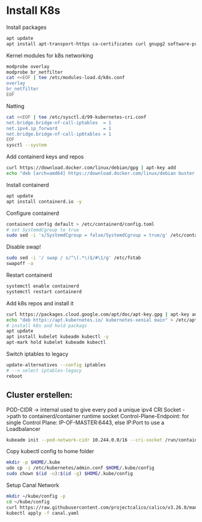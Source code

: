 # Install K8s

Install packages

```bash
apt update
apt install apt-transport-https ca-certificates curl gnupg2 software-properties-common -y
```

Kernel modules for k8s networking

```bash
modprobe overlay
modprobe br_netfilter
cat <<EOF | tee /etc/modules-load.d/k8s.conf
overlay
br_netfilter
EOF
```

Natting

```bash
cat <<EOF | tee /etc/sysctl.d/99-kubernetes-cri.conf
net.bridge.bridge-nf-call-iptables  = 1
net.ipv4.ip_forward                 = 1
net.bridge.bridge-nf-call-ip6tables = 1
EOF
sysctl --system
```

Add containerd keys and repos

```bash
curl https://download.docker.com/linux/debian/gpg | apt-key add
echo "deb [arch=amd64] https://download.docker.com/linux/debian buster stable" > /etc/apt/sources.list.d/docker.list
```

Install containerd

```bash
apt update
apt install containerd.io -y
```

Configure containerd

```bash
containerd config default > /etc/containerd/config.toml
# set SystemdCgroup to true
sudo sed -i 's/SystemdCgroup = false/SystemdCgroup = true/g' /etc/containerd/config.toml
```

Disable swap!

```bash
sudo sed -i '/ swap / s/^\(.*\)$/#\1/g' /etc/fstab
swapoff -a
```

Restart containerd

```bash
systemctl enable containerd
systemctl restart containerd
```

Add k8s repos and install it

```bash
curl https://packages.cloud.google.com/apt/doc/apt-key.gpg | apt-key add
echo "deb https://apt.kubernetes.io/ kubernetes-xenial main" > /etc/apt/sources.list.d/kubernetes.list
# install k8s and hold packags
apt update
apt install kubelet kubeadm kubectl -y
apt-mark hold kubelet kubeadm kubectl
```

Switch iptables to legacy

```bash
update-alternatives --config iptables
# --> select iptables-legacy
reboot
```

## Cluster erstellen:

POD-CIDR -> internal used to give every pod a unique ipv4
CRI Socket ->path to containerd/container runtime socket
Control-Plane-Endpoint: for single Control Plane: IP-OF-MASTER:6443, else IP:Port to use a Loadbalancer

```bash
kubeadm init --pod-network-cidr 10.244.0.0/16 --cri-socket /run/containerd/containerd.sock --control-plane-endpoint=<MASTER_IP>:6443
```

Copy kubectl config to home folder

```bash
mkdir -p $HOME/.kube
udo cp -i /etc/kubernetes/admin.conf $HOME/.kube/config
sudo chown $(id -u):$(id -g) $HOME/.kube/config
```

Setup Canal Network

```bash
mkdir ~/kube/config -p
cd ~/kube/config
curl https://raw.githubusercontent.com/projectcalico/calico/v3.26.0/manifests/canal.yaml -O
kubectl apply -f canal.yaml
```
